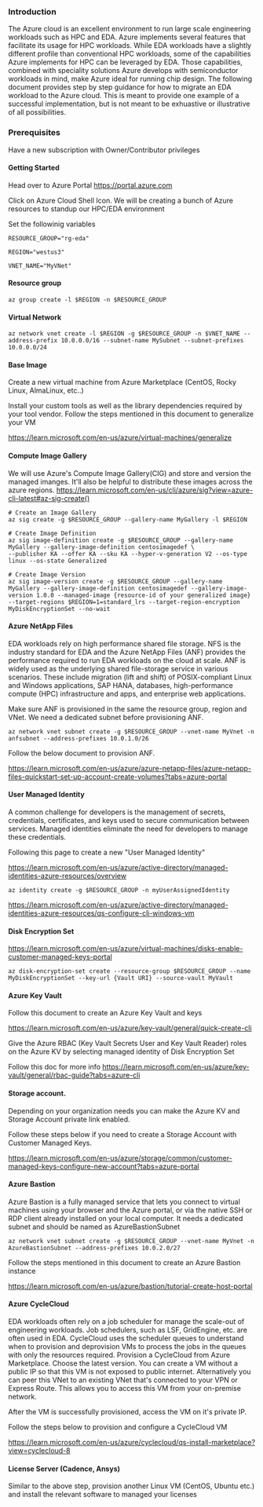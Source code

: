 ### Introduction
The Azure cloud is an excellent environment to run large scale engineering workloads such as HPC and EDA. Azure implements several features that facilitate its usage for HPC workloads. While EDA workloads have a slightly different profile than conventional HPC workloads, some of the capabilities Azure implements for HPC can be leveraged by EDA. Those capabilities, combined with speciality solutions Azure develops with semiconductor workloads in mind, make Azure ideal for running chip design. The following document provides step by step guidance for how to migrate an EDA workload to the Azure cloud. This is meant to provide one example of a successful implementation, but is not meant to be exhuastive or illustrative of all possibilities. 

### Prerequisites
Have a new subscription with Owner/Contributor privileges



#### Getting Started
Head over to Azure Portal https://portal.azure.com

Click on Azure Cloud Shell Icon. 
We will be creating a bunch of Azure resources to standup our HPC/EDA environment

Set the followinig variables

    RESOURCE_GROUP="rg-eda"

    REGION="westus3"

    VNET_NAME="MyVNet"


#### Resource group
    az group create -l $REGION -n $RESOURCE_GROUP

#### Virtual Network
    az network vnet create -l $REGION -g $RESOURCE_GROUP -n $VNET_NAME --address-prefix 10.0.0.0/16 --subnet-name MySubnet --subnet-prefixes 10.0.0.0/24

#### Base Image
Create a new virtual machine from Azure Marketplace (CentOS, Rocky Linux, AlmaLinux, etc..) 

Install your custom tools as well as the library dependencies required by your tool vendor. Follow the steps mentioned in this document to generalize your VM

https://learn.microsoft.com/en-us/azure/virtual-machines/generalize

#### Compute Image Gallery
We will use Azure's Compute Image Gallery(CIG) and store and version the managed imanges. It'll also be helpful to distribute these images across the azure regions.
https://learn.microsoft.com/en-us/cli/azure/sig?view=azure-cli-latest#az-sig-create()

    # Create an Image Gallery
    az sig create -g $RESOURCE_GROUP --gallery-name MyGallery -l $REGION

    # Create Image Definition
    az sig image-definition create -g $RESOURCE_GROUP --gallery-name MyGallery --gallery-image-definition centosimagedef \
    --publisher KA --offer KA --sku KA --hyper-v-generation V2 --os-type linux --os-state Generalized

    # Create Image Version
    az sig image-version create -g $RESOURCE_GROUP --gallery-name MyGallery --gallery-image-definition centosimagedef --gallery-image-version 1.0.0 --managed-image {resource-id of your generalized image} --target-regions $REGION=1=standard_lrs --target-region-encryption MyDiskEncryptionSet --no-wait


#### Azure NetApp Files
EDA workloads rely on high performance shared file storage. NFS is the industry standard for EDA and the Azure NetApp Files (ANF) provides the performance required to run EDA workloads on the cloud at scale. ANF is widely used as the underlying shared file-storage service in various scenarios. These include migration (lift and shift) of POSIX-compliant Linux and Windows applications, SAP HANA, databases, high-performance compute (HPC) infrastructure and apps, and enterprise web applications. 

Make sure ANF is provisioned in the same the resource group, region and VNet. We need a dedicated subnet before provisioning ANF. 

    az network vnet subnet create -g $RESOURCE_GROUP --vnet-name MyVnet -n anfsubnet --address-prefixes 10.0.1.0/26

Follow the below document to provision ANF. 

https://learn.microsoft.com/en-us/azure/azure-netapp-files/azure-netapp-files-quickstart-set-up-account-create-volumes?tabs=azure-portal


#### User Managed Identity
A common challenge for developers is the management of secrets, credentials, certificates, and keys used to secure communication between services. Managed identities eliminate the need for developers to manage these credentials.

Following this page to create a new "User Managed Identity"

https://learn.microsoft.com/en-us/azure/active-directory/managed-identities-azure-resources/overview

    az identity create -g $RESOURCE_GROUP -n myUserAssignedIdentity
    
https://learn.microsoft.com/en-us/azure/active-directory/managed-identities-azure-resources/qs-configure-cli-windows-vm


#### Disk Encryption Set

https://learn.microsoft.com/en-us/azure/virtual-machines/disks-enable-customer-managed-keys-portal

    az disk-encryption-set create --resource-group $RESOURCE_GROUP --name MyDiskEncryptionSet --key-url {Vault URI} --source-vault MyVault

#### Azure Key Vault
Follow this document to create an Azure Key Vault and keys

https://learn.microsoft.com/en-us/azure/key-vault/general/quick-create-cli

Give the Azure RBAC  (Key Vault Secrets User and Key Vault Reader) roles on the Azure KV by selecting managed identity of Disk Encryption Set

Follow this doc for more info
https://learn.microsoft.com/en-us/azure/key-vault/general/rbac-guide?tabs=azure-cli


#### Storage account. 

Depending on your organization needs you can make the Azure KV and Storage Account private link enabled.

Follow these steps below if you need to create a Storage Account with Customer Managed Keys.

https://learn.microsoft.com/en-us/azure/storage/common/customer-managed-keys-configure-new-account?tabs=azure-portal



#### Azure Bastion
Azure Bastion is a fully managed service that lets you connect to  virtual machines using your browser and the Azure portal, or via the native SSH or RDP client already installed on your local computer. It needs a dedicated subnet and should be named as AzureBastionSubnet

    az network vnet subnet create -g $RESOURCE_GROUP --vnet-name MyVnet -n AzureBastionSubnet --address-prefixes 10.0.2.0/27

Follow the steps mentioned in this document to create an Azure Bastion instance
    
https://learn.microsoft.com/en-us/azure/bastion/tutorial-create-host-portal


#### Azure CycleCloud
EDA workloads often rely on a job scheduler for manage the scale-out of engineering workloads. Job schedulers, such as LSF, GridEngine, etc. are often used in EDA. CycleCloud uses the scheduler queues to understand when to provision and deprovision VMs to process the jobs in the queues with only the resources required. Provision a CycleCloud from Azure Marketplace. Choose the latest version.
You can create a VM without a public IP so that this VM is not exposed to public internet. Alternatively you can peer this VNet to an existing VNet that's connected to your VPN or Express Route. This allows you to access this VM from your on-premise network.

After the VM is successfully provisioned, access the VM on it's private IP.

Follow the steps below to provision and configure a CycleCloud VM

https://learn.microsoft.com/en-us/azure/cyclecloud/qs-install-marketplace?view=cyclecloud-8


#### License Server (Cadence, Ansys)
Similar to the above step, provision another Linux VM (CentOS, Ubuntu etc.) and install the relevant software to managed your licenses

